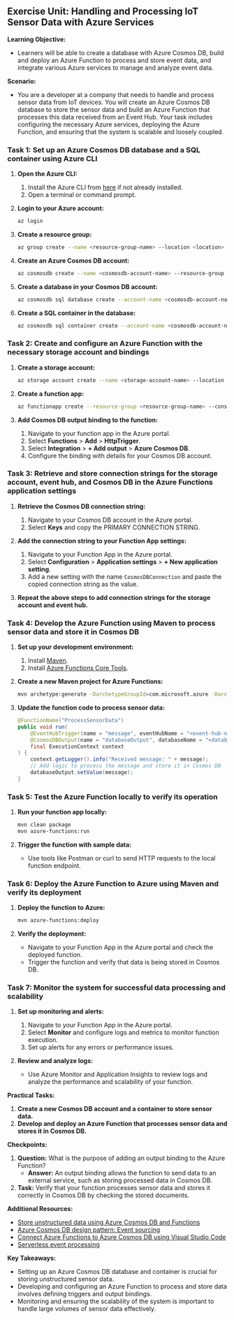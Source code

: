 ## Exercise Unit: Handling and Processing IoT Sensor Data with Azure Services

**Learning Objective:**
- Learners will be able to create a database with Azure Cosmos DB, build and deploy an Azure Function to process and store event data, and integrate various Azure services to manage and analyze event data.

**Scenario:**
- You are a developer at a company that needs to handle and process sensor data from IoT devices. You will create an Azure Cosmos DB database to store the sensor data and build an Azure Function that processes this data received from an Event Hub. Your task includes configuring the necessary Azure services, deploying the Azure Function, and ensuring that the system is scalable and loosely coupled.

### Task 1: Set up an Azure Cosmos DB database and a SQL container using Azure CLI
1. **Open the Azure CLI:**
   1. Install the Azure CLI from [here](https://docs.microsoft.com/en-us/cli/azure/install-azure-cli) if not already installed.
   2. Open a terminal or command prompt.

2. **Login to your Azure account:**
   ```sh
   az login
   ```

3. **Create a resource group:**
   ```sh
   az group create --name <resource-group-name> --location <location>
   ```

4. **Create an Azure Cosmos DB account:**
   ```sh
   az cosmosdb create --name <cosmosdb-account-name> --resource-group <resource-group-name> --kind GlobalDocumentDB --locations regionName=<location>
   ```

5. **Create a database in your Cosmos DB account:**
   ```sh
   az cosmosdb sql database create --account-name <cosmosdb-account-name> --resource-group <resource-group-name> --name <database-name>
   ```

6. **Create a SQL container in the database:**
   ```sh
   az cosmosdb sql container create --account-name <cosmosdb-account-name> --resource-group <resource-group-name> --database-name <database-name> --name <container-name> --partition-key-path "/id"
   ```

### Task 2: Create and configure an Azure Function with the necessary storage account and bindings
1. **Create a storage account:**
   ```sh
   az storage account create --name <storage-account-name> --location <location> --resource-group <resource-group-name> --sku Standard_LRS
   ```

2. **Create a function app:**
   ```sh
   az functionapp create --resource-group <resource-group-name> --consumption-plan-location <location> --runtime dotnet --functions-version 3 --name <function-app-name> --storage-account <storage-account-name>
   ```

3. **Add Cosmos DB output binding to the function:**
   1. Navigate to your function app in the Azure portal.
   2. Select **Functions** > **Add** > **HttpTrigger**.
   3. Select **Integration** > **+ Add output** > **Azure Cosmos DB**.
   4. Configure the binding with details for your Cosmos DB account.

### Task 3: Retrieve and store connection strings for the storage account, event hub, and Cosmos DB in the Azure Functions application settings
1. **Retrieve the Cosmos DB connection string:**
   1. Navigate to your Cosmos DB account in the Azure portal.
   2. Select **Keys** and copy the PRIMARY CONNECTION STRING.

2. **Add the connection string to your Function App settings:**
   1. Navigate to your Function App in the Azure portal.
   2. Select **Configuration** > **Application settings** > **+ New application setting**.
   3. Add a new setting with the name `CosmosDBConnection` and paste the copied connection string as the value.

3. **Repeat the above steps to add connection strings for the storage account and event hub.**

### Task 4: Develop the Azure Function using Maven to process sensor data and store it in Cosmos DB
1. **Set up your development environment:**
   1. Install [Maven](https://maven.apache.org/install.html).
   2. Install [Azure Functions Core Tools](https://docs.microsoft.com/en-us/azure/azure-functions/functions-run-local).

2. **Create a new Maven project for Azure Functions:**
   ```sh
   mvn archetype:generate -DarchetypeGroupId=com.microsoft.azure -DarchetypeArtifactId=azure-functions-archetype
   ```

3. **Update the function code to process sensor data:**
   ```java
   @FunctionName("ProcessSensorData")
   public void run(
       @EventHubTrigger(name = "message", eventHubName = "<event-hub-name>", connection = "EventHubConnection") String message,
       @CosmosDBOutput(name = "databaseOutput", databaseName = "<database-name>", collectionName = "<container-name>", connectionStringSetting = "CosmosDBConnection") OutputBinding<String> databaseOutput,
       final ExecutionContext context
   ) {
       context.getLogger().info("Received message: " + message);
       // Add logic to process the message and store it in Cosmos DB
       databaseOutput.setValue(message);
   }
   ```

### Task 5: Test the Azure Function locally to verify its operation
1. **Run your function app locally:**
   ```sh
   mvn clean package
   mvn azure-functions:run
   ```

2. **Trigger the function with sample data:**
   - Use tools like Postman or curl to send HTTP requests to the local function endpoint.

### Task 6: Deploy the Azure Function to Azure using Maven and verify its deployment
1. **Deploy the function to Azure:**
   ```sh
   mvn azure-functions:deploy
   ```

2. **Verify the deployment:**
   - Navigate to your Function App in the Azure portal and check the deployed function.
   - Trigger the function and verify that data is being stored in Cosmos DB.

### Task 7: Monitor the system for successful data processing and scalability
1. **Set up monitoring and alerts:**
   1. Navigate to your Function App in the Azure portal.
   2. Select **Monitor** and configure logs and metrics to monitor function execution.
   3. Set up alerts for any errors or performance issues.

2. **Review and analyze logs:**
   - Use Azure Monitor and Application Insights to review logs and analyze the performance and scalability of your function.

**Practical Tasks:**
1. **Create a new Cosmos DB account and a container to store sensor data.**
2. **Develop and deploy an Azure Function that processes sensor data and stores it in Cosmos DB.**

**Checkpoints:**
1. **Question:** What is the purpose of adding an output binding to the Azure Function?
   - **Answer:** An output binding allows the function to send data to an external service, such as storing processed data in Cosmos DB.
2. **Task:** Verify that your function processes sensor data and stores it correctly in Cosmos DB by checking the stored documents.

**Additional Resources:**
- [Store unstructured data using Azure Cosmos DB and Functions](https://learn.microsoft.com/en-us/azure/azure-functions/functions-integrate-store-unstructured-data-cosmosdb)
- [Azure Cosmos DB design pattern: Event sourcing](https://learn.microsoft.com/en-us/samples/azure-samples/cosmos-db-design-patterns/event-sourcing/)
- [Connect Azure Functions to Azure Cosmos DB using Visual Studio Code](https://learn.microsoft.com/en-us/azure/azure-functions/functions-add-output-binding-cosmos-db-vs-code)
- [Serverless event processing](https://learn.microsoft.com/en-us/azure/architecture/reference-architectures/serverless/event-processing)

**Key Takeaways:**
- Setting up an Azure Cosmos DB database and container is crucial for storing unstructured sensor data.
- Developing and configuring an Azure Function to process and store data involves defining triggers and output bindings.
- Monitoring and ensuring the scalability of the system is important to handle large volumes of sensor data effectively.
